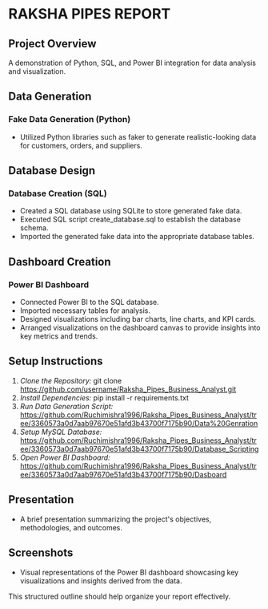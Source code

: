 # RAKSHA PIPES REPORT

## Project Overview
A demonstration of Python, SQL, and Power BI integration for data analysis and visualization.

## Data Generation
### Fake Data Generation (Python)
- Utilized Python libraries such as faker to generate realistic-looking data for customers, orders, and suppliers.

## Database Design
### Database Creation (SQL)
- Created a SQL database using SQLite to store generated fake data.
- Executed SQL script create_database.sql to establish the database schema.
- Imported the generated fake data into the appropriate database tables.

## Dashboard Creation
### Power BI Dashboard
- Connected Power BI to the SQL database.
- Imported necessary tables for analysis.
- Designed visualizations including bar charts, line charts, and KPI cards.
- Arranged visualizations on the dashboard canvas to provide insights into key metrics and trends.

## Setup Instructions
1. *Clone the Repository:* git clone https://github.com/username/Raksha_Pipes_Business_Analyst.git
2. *Install Dependencies:* pip install -r requirements.txt
3. *Run Data Generation Script:* https://github.com/Ruchimishra1996/Raksha_Pipes_Business_Analyst/tree/3360573a0d7aab97670e51afd3b43700f7175b90/Data%20Genration
4. *Setup MySQL Database:* https://github.com/Ruchimishra1996/Raksha_Pipes_Business_Analyst/tree/3360573a0d7aab97670e51afd3b43700f7175b90/Database_Scripting
5. *Open Power BI Dashboard:* https://github.com/Ruchimishra1996/Raksha_Pipes_Business_Analyst/tree/3360573a0d7aab97670e51afd3b43700f7175b90/Dasboard

## Presentation
- A brief presentation summarizing the project's objectives, methodologies, and outcomes.

## Screenshots
- Visual representations of the Power BI dashboard showcasing key visualizations and insights derived from the data.

This structured outline should help organize your report effectively.
